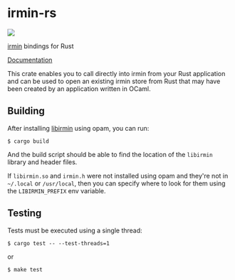 # irmin-rs

<a href="https://crates.io/crates/ocaml">
    <img src="https://img.shields.io/crates/v/ocaml.svg">
</a>

[irmin](https://irmin.org) bindings for Rust

[Documentation](https://docs.rs/irmin)

This crate enables you to call directly into irmin from your Rust application and
can be used to open an existing irmin store from Rust that may have been created
by an application written in OCaml.

## Building

After installing [libirmin](https://github.com/mirage/irmin) using opam, you can run:

```
$ cargo build
```

And the build script should be able to find the location of the `libirmin` library and header files.

If `libirmin.so` and `irmin.h` were not installed using opam and they're not in `~/.local` or
`/usr/local`, then you can specify where to look for them using the `LIBIRMIN_PREFIX` env
variable.

## Testing

Tests must be executed using a single thread:

```
$ cargo test -- --test-threads=1
```

or

```
$ make test
```
